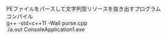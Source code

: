 PEファイルをパースして文字列型リソースを抜き出すプログラム  
コンパイル  
g++ -std=c++11 -Wall purse.cpp  
./a.out ConsoleApplication1.exe  
